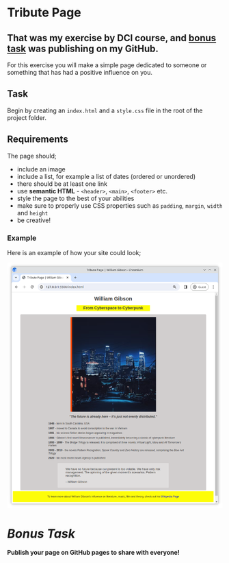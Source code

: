 # Tribute Page

## That was my exercise by DCI course, and [bonus task](#bonus-task) was publishing on my GitHub.

For this exercise you will make a simple page dedicated to someone or something that has had a positive influence on you.

## Task

Begin by creating an `index.html` and a `style.css` file in the root of the project folder.

## Requirements

The page should;

- include an image
- include a list, for example a list of dates (ordered or unordered)
- there should be at least one link
- use **semantic HTML** - `<header>`, `<main>`, `<footer>` etc.
- style the page to the best of your abilities
- make sure to properly use CSS properties such as `padding`, `margin`, `width` and `height`
- be creative!

### Example

Here is an example of how your site could look;

![Example](./example.png)

# *Bonus Task*

**Publish your page on GitHub pages to share with everyone!**
